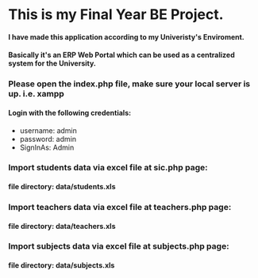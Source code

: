 # This is my Final Year BE Project.
#### I have made this application according to my Univeristy's Enviroment. 
#### Basically it's an ERP Web Portal which can be used as a centralized system for the University.


### Please open the index.php file, make sure your local server is up. i.e. xampp

#### Login with the following credentials:
* username: admin
* password: admin
* SignInAs: Admin

### Import students data via excel file at sic.php page:
#### file directory: data/students.xls

### Import teachers data via excel file at teachers.php page:
#### file directory: data/teachers.xls

### Import subjects data via excel file at subjects.php page:
#### file directory: data/subjects.xls